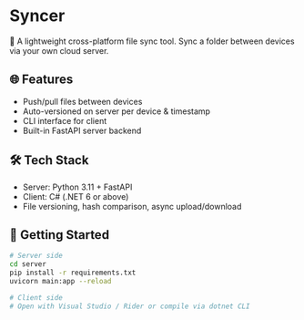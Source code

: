 # Syncer

💾 A lightweight cross-platform file sync tool. Sync a folder between devices via your own cloud server.

## 🌐 Features

- Push/pull files between devices
- Auto-versioned on server per device & timestamp
- CLI interface for client
- Built-in FastAPI server backend

## 🛠️ Tech Stack

- Server: Python 3.11 + FastAPI
- Client: C# (.NET 6 or above)
- File versioning, hash comparison, async upload/download

## 🚀 Getting Started

```bash
# Server side
cd server
pip install -r requirements.txt
uvicorn main:app --reload

# Client side
# Open with Visual Studio / Rider or compile via dotnet CLI